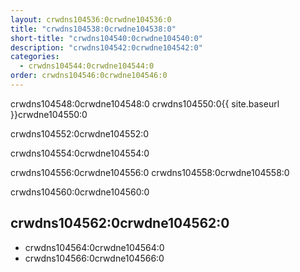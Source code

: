 ```yaml
---
layout: crwdns104536:0crwdne104536:0
title: "crwdns104538:0crwdne104538:0"
short-title: "crwdns104540:0crwdne104540:0"
description: "crwdns104542:0crwdne104542:0"
categories:
  - crwdns104544:0crwdne104544:0
order: crwdns104546:0crwdne104546:0
---
```

crwdns104548:0crwdne104548:0 crwdns104550:0{{ site.baseurl }}crwdne104550:0

crwdns104552:0crwdne104552:0

crwdns104554:0crwdne104554:0

crwdns104556:0crwdne104556:0 crwdns104558:0crwdne104558:0

crwdns104560:0crwdne104560:0

## crwdns104562:0crwdne104562:0

- crwdns104564:0crwdne104564:0
- crwdns104566:0crwdne104566:0